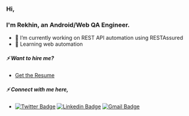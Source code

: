 ### Hi, 
### I'm Rekhin, an Android/Web QA Engineer.

- 🔭 I’m currently working on REST API automation using RESTAssured
- 🌱 Learning web automation

##### ⚡ Want to hire me?
* [Get the Resume](https://github.com/rekhinnvs/rekhinnvs/blob/master/CV_Rekhin_NV_2020.pdf)

##### ⚡ Connect with me here,
- [![Twitter Badge](https://img.shields.io/badge/-rekhin-blue?style=plastic&logo=Twitter&logoColor=white&link=https://twitter.com/rekhinnvs/)](https://twitter.com/rekhinnvs/)
[![Linkedin Badge](https://img.shields.io/badge/-rekhin-blue?style=plastic&logo=Linkedin&logoColor=white&link=https://www.linkedin.com/in/rekhinnvs/)](https://www.linkedin.com/in/rekhinnvs/)
[![Gmail Badge](https://img.shields.io/badge/-rekhinnvs-c14438?style=plastic&logo=Gmail&logoColor=white&link=mailto:rekhin.nvs@gmail.com)](mailto:rekhin.nvs@gmail.com)

<!--
**rekhinnvs/rekhinnvs** is a ✨ _special_ ✨ repository because its `README.md` (this file) appears on your GitHub profile.

Here are some ideas to get you started:

- 🔭 I’m currently working on ...
- 🌱 I’m currently learning ...
- 👯 I’m looking to collaborate on ...
- 🤔 I’m looking for help with ...
- 💬 Ask me about ...
- 📫 How to reach me: ...
- 😄 Pronouns: ...
- ⚡ Fun fact: ...
-->
